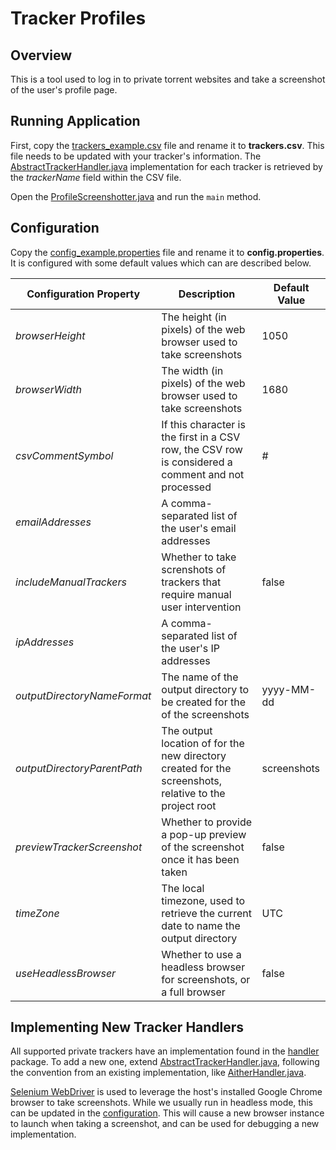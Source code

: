 # Tracker Profiles

## Overview

This is a tool used to log in to private torrent websites and take a screenshot of the user's profile page.

## Running Application

First, copy the [trackers_example.csv](./tracker-profiles-screenshots/src/main/resources/trackers_example.csv) file and rename it to **trackers.csv**.
This file needs to be updated with your tracker's information. The
[AbstractTrackerHandler.java](./tracker-profiles-screenshots/src/main/java/me/zodac/tracker/handler/AbstractTrackerHandler.java) implementation for
each tracker is retrieved by the *trackerName* field within the CSV file.

Open the [ProfileScreenshotter.java](./tracker-profiles-screenshots/src/main/java/me/zodac/tracker/ProfileScreenshotter.java) and run the `main`
method.

## Configuration

Copy the [config_example.properties](./tracker-profiles-screenshots/src/main/resources/config_example.properties) file and rename it to
**config.properties**. It is configured with some default values which can are described below.

| Configuration Property      | Description                                                                                            | Default Value |
|-----------------------------|--------------------------------------------------------------------------------------------------------|---------------|
| *browserHeight*             | The height (in pixels) of the web browser used to take screenshots                                     | 1050          |
| *browserWidth*              | The width (in pixels) of the web browser used to take screenshots                                      | 1680          |
| *csvCommentSymbol*          | If this character is the first in a CSV row, the CSV row is considered a comment and not processed     | #             |
| *emailAddresses*            | A comma-separated list of the user's email addresses                                                   |               |
| *includeManualTrackers*     | Whether to take screnshots of trackers that require manual user intervention                           | false         |
| *ipAddresses*               | A comma-separated list of the user's IP addresses                                                      |               |
| *outputDirectoryNameFormat* | The name of the output directory to be created for the of the screenshots                              | yyyy-MM-dd    |
| *outputDirectoryParentPath* | The output location of for the new directory created for the screenshots, relative to the project root | screenshots   |
| *previewTrackerScreenshot*  | Whether to provide a pop-up preview of the screenshot once it has been taken                           | false         |
| *timeZone*                  | The local timezone, used to retrieve the current date to name the output directory                     | UTC           |
| *useHeadlessBrowser*        | Whether to use a headless browser for screenshots, or a full browser                                   | false         |

## Implementing New Tracker Handlers

All supported private trackers have an implementation found in the [handler](./tracker-profiles-screenshots/src/main/java/me/zodac/tracker/handler)
package. To add a new one,
extend [AbstractTrackerHandler.java](./tracker-profiles-screenshots/src/main/java/me/zodac/tracker/handler/AbstractTrackerHandler.java), following the
convention from an existing implementation,
like [AitherHandler.java](./tracker-profiles-screenshots/src/main/java/me/zodac/tracker/handler/AitherHandler.java).

[Selenium WebDriver](https://www.selenium.dev/documentation/webdriver/) is used to leverage the host's installed Google Chrome browser to take
screenshots. While we usually run in headless mode, this can be updated in the [configuration](#configuration). This will cause a new browser
instance to launch when taking a screenshot, and can be used for debugging a new implementation.
